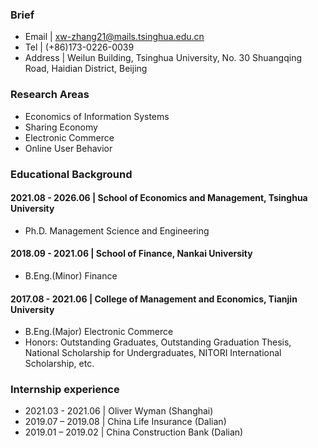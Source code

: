 ### Brief
- Email | xw-zhang21@mails.tsinghua.edu.cn
- Tel | (+86)173-0226-0039
- Address | Weilun Building, Tsinghua University, No. 30 Shuangqing Road, Haidian District, Beijing

### Research Areas
- Economics of Information Systems
- Sharing Economy
- Electronic Commerce
- Online User Behavior

### Educational Background
#### 2021.08 - 2026.06 | School of Economics and Management, Tsinghua University
- Ph.D. Management Science and Engineering
#### 2018.09 - 2021.06 | School of Finance, Nankai University
- B.Eng.(Minor) Finance
#### 2017.08 - 2021.06 | College of Management and Economics, Tianjin University
- B.Eng.(Major) Electronic Commerce
- Honors: Outstanding Graduates, Outstanding Graduation Thesis, National Scholarship for Undergraduates, NITORI International Scholarship, etc.

### Internship experience
- 2021.03 - 2021.06 | Oliver Wyman (Shanghai)
- 2019.07 – 2019.08 | China Life Insurance (Dalian)
- 2019.01 – 2019.02 | China Construction Bank (Dalian)
